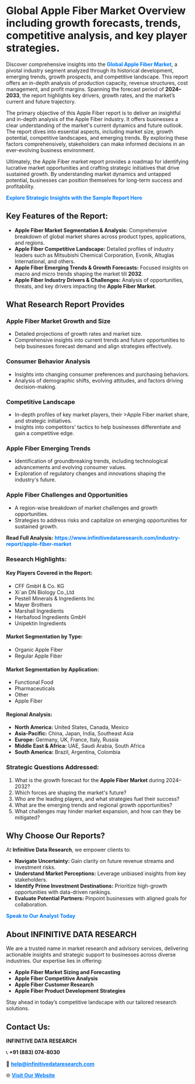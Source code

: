 <h1>Global Apple Fiber Market Overview including growth forecasts, trends, competitive analysis, and key player strategies.</h1>
<p>
Discover comprehensive insights into the 
<a href="https://www.infinitivedataresearch.com/industry-report/apple-fiber-market" rel="dofollow" style="color: #007BFF; text-decoration: none;"><strong>Global Apple Fiber Market</strong></a>, a pivotal industry segment analyzed through its historical development, emerging trends, growth prospects, and competitive landscape. This report offers an in-depth analysis of production capacity, revenue structures, cost management, and profit margins. Spanning the forecast period of <strong>2024–2033</strong>, the report highlights key drivers, growth rates, and the market’s current and future trajectory.
</p>
<p>
The primary objective of this Apple Fiber report is to deliver an insightful and in-depth analysis of the Apple Fiber industry. It offers businesses a clear understanding of the market's current dynamics and future outlook. The report dives into essential aspects, including market size, growth potential, competitive landscapes, and emerging trends. By exploring these factors comprehensively, stakeholders can make informed decisions in an ever-evolving business environment.
</p>
<p>
Ultimately, the Apple Fiber market report provides a roadmap for identifying lucrative market opportunities and crafting strategic initiatives that drive sustained growth. By understanding market dynamics and untapped potential, businesses can position themselves for long-term success and profitability.
</p>
<p>
<a href="https://www.infinitivedataresearch.com/request-sample/reportId=102900" style="color: #007BFF; text-decoration: none;"><strong>Explore Strategic Insights with the Sample Report Here</strong></a>
</p>

<h2>Key Features of the Report:</h2>
<ul>
<li><strong>Apple Fiber Market Segmentation & Analysis:</strong> Comprehensive breakdown of global market shares across product types, applications, and regions.</li>
<li><strong>Apple Fiber Competitive Landscape:</strong> Detailed profiles of industry leaders such as Mitsubishi Chemical Corporation, Evonik, Altuglas International, and others.</li>
<li><strong>Apple Fiber Emerging Trends & Growth Forecasts:</strong> Focused insights on macro and micro trends shaping the market till <strong>2032</strong>.</li>
<li><strong>Apple Fiber Industry Drivers & Challenges:</strong> Analysis of opportunities, threats, and key drivers impacting the <strong>Apple Fiber Market</strong>.</li>
</ul>

<h2>What Research Report Provides</h2>
<h3>Apple Fiber Market Growth and Size</h3>
<ul>
<li>Detailed projections of growth rates and market size.</li>
<li>Comprehensive insights into current trends and future opportunities to help businesses forecast demand and align strategies effectively.</li>
</ul>

<h3>Consumer Behavior Analysis</h3>
<ul>
<li>Insights into changing consumer preferences and purchasing behaviors.</li>
<li>Analysis of demographic shifts, evolving attitudes, and factors driving decision-making.</li>
</ul>

<h3>Competitive Landscape</h3>
<ul>
<li>In-depth profiles of key market players, their >Apple Fiber market share, and strategic initiatives.</li>
<li>Insights into competitors' tactics to help businesses differentiate and gain a competitive edge.</li>
</ul>

<h3>Apple Fiber Emerging Trends</h3>
<ul>
<li>Identification of groundbreaking trends, including technological advancements and evolving consumer values.</li>
<li>Exploration of regulatory changes and innovations shaping the industry's future.</li>
</ul>

<h3>Apple Fiber Challenges and Opportunities</h3>
<ul>
<li>A region-wise breakdown of market challenges and growth opportunities.</li>
<li>Strategies to address risks and capitalize on emerging opportunities for sustained growth.</li>
</ul>
<p><strong>Read Full Analysis:</strong> <a href="https://www.infinitivedataresearch.com/industry-report/apple-fiber-market" rel="dofollow" style="color: #007BFF; text-decoration: none;"><strong>https://www.infinitivedataresearch.com/industry-report/apple-fiber-market</strong></a></p>
<h3>Research Highlights:</h3>
<h4>Key Players Covered in the Report:</h4>
<ul><li>CFF GmbH &amp; Co. KG</li><li>Xi`an DN Biology Co.,Ltd</li><li>Pestell Minerals &amp; Ingredients Inc</li><li>Mayer Brothers</li><li>Marshall Ingredients</li><li>Herbafood Ingredients GmbH</li><li>Unipektin Ingredients</li></ul>
<h4>Market Segmentation by Type:</h4>
<ul><li>Organic Apple Fiber</li><li>Regular Apple Fiber</li></ul>
<h4>Market Segmentation by Application:</h4>
<ul><li>Functional Food</li><li>Pharmaceuticals</li><li>Other</li><li>Apple Fiber</li></ul>

<h4>Regional Analysis:</h4>
<ul>
<li><strong>North America:</strong> United States, Canada, Mexico</li>
<li><strong>Asia-Pacific:</strong> China, Japan, India, Southeast Asia</li>
<li><strong>Europe:</strong> Germany, UK, France, Italy, Russia</li>
<li><strong>Middle East & Africa:</strong> UAE, Saudi Arabia, South Africa</li>
<li><strong>South America:</strong> Brazil, Argentina, Colombia</li>
</ul>

<h3>Strategic Questions Addressed:</h3>
<ol>
<li>What is the growth forecast for the <strong>Apple Fiber Market</strong> during 2024–2032?</li>
<li>Which forces are shaping the market's future?</li>
<li>Who are the leading players, and what strategies fuel their success?</li>
<li>What are the emerging trends and regional growth opportunities?</li>
<li>What challenges may hinder market expansion, and how can they be mitigated?</li>
</ol>

<h2>Why Choose Our Reports?</h2>
<p>At <strong>Infinitive Data Research</strong>, we empower clients to:</p>
<ul>
<li><strong>Navigate Uncertainty:</strong> Gain clarity on future revenue streams and investment risks.</li>
<li><strong>Understand Market Perceptions:</strong> Leverage unbiased insights from key stakeholders.</li>
<li><strong>Identify Prime Investment Destinations:</strong> Prioritize high-growth opportunities with data-driven rankings.</li>
<li><strong>Evaluate Potential Partners:</strong> Pinpoint businesses with aligned goals for collaboration.</li>
</ul>
<p><a href="https://www.infinitivedataresearch.com/industry-report/apple-fiber-market" rel="dofollow" style="color: #007BFF; text-decoration: none;"><strong>Speak to Our Analyst Today</strong></a></p>

<h2>About INFINITIVE DATA RESEARCH</h2>
<p>We are a trusted name in market research and advisory services, delivering actionable insights and strategic support to businesses across diverse industries. Our expertise lies in offering:</p>
<ul>
<li><strong>Apple Fiber Market Sizing and Forecasting</strong></li>
<li><strong>Apple Fiber Competitive Analysis</strong></li>
<li><strong>Apple Fiber Customer Research</strong></li>
<li><strong>Apple Fiber Product Development Strategies</strong></li>
</ul>
<p>Stay ahead in today’s competitive landscape with our tailored research solutions.</p>

<h2>Contact Us:</h2>
<p><strong>INFINITIVE DATA RESEARCH</strong></p>
<p>📞 <strong>+91 (883) 074-8030</strong></p>
<p>📧 <strong><a href="mailto:help@infinitivedataresearch.com" style="color: #007BFF;">help@infinitivedataresearch.com</a></strong></p>
<p>🌐 <strong><a href="https://www.infinitivedataresearch.com" rel="dofollow" style="color: #007BFF;">Visit Our Website</a></strong></p>
